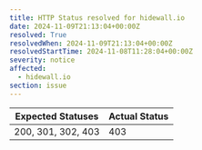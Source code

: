 ```yaml
---
title: HTTP Status resolved for hidewall.io
date: 2024-11-09T21:13:04+00:00Z
resolved: True
resolvedWhen: 2024-11-09T21:13:04+00:00Z
resolvedStartTime: 2024-11-08T11:28:04+00:00Z
severity: notice
affected:
  - hidewall.io
section: issue
---
```


| Expected Statuses | Actual Status  |
|-------------------|----------------|
| 200, 301, 302, 403 | 403 |
